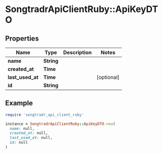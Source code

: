 # SongtradrApiClientRuby::ApiKeyDTO

## Properties

| Name | Type | Description | Notes |
| ---- | ---- | ----------- | ----- |
| **name** | **String** |  |  |
| **created_at** | **Time** |  |  |
| **last_used_at** | **Time** |  | [optional] |
| **id** | **String** |  |  |

## Example

```ruby
require 'songtradr_api_client_ruby'

instance = SongtradrApiClientRuby::ApiKeyDTO.new(
  name: null,
  created_at: null,
  last_used_at: null,
  id: null
)
```

